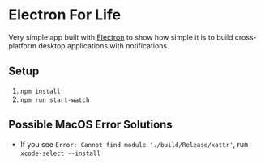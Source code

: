 # Electron For Life
Very simple app built with [Electron](https://electronjs.org/) to show how simple it is to build cross-platform desktop applications with notifications.

## Setup
1. `npm install`
2. `npm run start-watch`


## Possible MacOS Error Solutions
 - If you see `Error: Cannot find module './build/Release/xattr'`, run `xcode-select --install`

